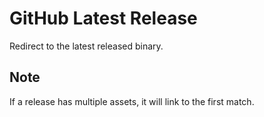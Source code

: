 # GitHub Latest Release
Redirect to the latest released binary.

## Note
If a release has multiple assets, it will link to the first match.
